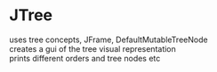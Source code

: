 # JTree
uses tree concepts, JFrame, DefaultMutableTreeNode <br>
creates a gui of the tree visual representation <br>
prints different orders and tree nodes etc 
